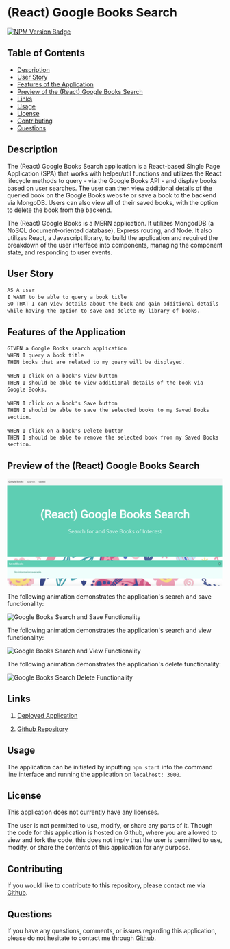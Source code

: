 # (React) Google Books Search

[![NPM Version Badge](https://badge.fury.io/js/%40angular%2Fcore.svg)](https://badge.fury.io/js/%40angular%2Fcore)

## Table of Contents
*  [Description](#description)
*  [User Story](#user-story)
*  [Features of the Application](#features-of-the-application)
*  [Preview of the (React) Google Books Search](#preview-of-the-react-google-books-search)
*  [Links](#links)
*  [Usage](#usage)
*  [License](#license)
*  [Contributing](#contributing)
*  [Questions](#questions)

## Description

The (React) Google Books Search application is a React-based Single Page Application (SPA) that works with helper/util functions and utilizes the React lifecycle methods to query - via the Google Books API - and display books based on user searches. The user can then view additional details of the queried book on the Google Books website or save a book to the backend via MongoDB. Users can also view all of their saved books, with the option to delete the book from the backend.

The (React) Google Books is a MERN application. It utilizes MongodDB (a NoSQL document-oriented database), Express routing, and Node. It also utilizes React, a Javascript library, to build the application and required the breakdown of the user interface into components, managing the component state, and responding to user events.

## User Story
~~~
AS A user  
I WANT to be able to query a book title  
SO THAT I can view details about the book and gain additional details while having the option to save and delete my library of books.  
~~~

## Features of the Application
~~~
GIVEN a Google Books search application  
WHEN I query a book title
THEN books that are related to my query will be displayed. 

WHEN I click on a book's View button  
THEN I should be able to view additional details of the book via Google Books.  

WHEN I click on a book's Save button  
THEN I should be able to save the selected books to my Saved Books section.  

WHEN I click on a book's Delete button  
THEN I should be able to remove the selected book from my Saved Books section.  
~~~

## Preview of the (React) Google Books Search

![Google Books Search Homepage](assets/images/googleBooksSearchHomepage.png)

The following animation demonstrates the application's search and save functionality:

![Google Books Search and Save Functionality](assets/videos/googleBooksSearchSaveFunctionality.gif)

The following animation demonstrates the application's search and view functionality:

![Google Books Search and View Functionality](assets/videos/googleBooksSearchViewFunctionality.gif)

The following animation demonstrates the application's delete functionality:

![Google Books Search Delete Functionality](assets/videos/googleBooksSearchDeleteFunctionality.gif)

## Links

1. [Deployed Application](https://explore-google-books.herokuapp.com/)

2. [Github Repository](https://github.com/rh9891/GoogleBooksSearch)

## Usage

The application can be initiated by inputting `npm start` into the command line interface and running the application on `localhost: 3000`.

## License

This application does not currently have any licenses.

The user is not permitted to use, modify, or share any parts of it. Though the code for this application is hosted on Github, where you are allowed to view and fork the code, this does not imply that the user is permitted to use, modify, or share the contents of this application for any purpose.

## Contributing

If you would like to contribute to this repository, please contact me via [Github](https://github.com/rh9891).

## Questions

If you have any questions, comments, or issues regarding this application, please do not hesitate to contact me through [Github](https://github.com/rh9891).